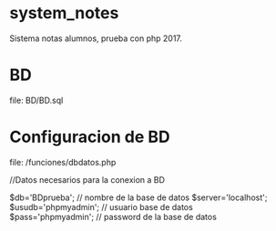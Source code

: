 # system_notes

Sistema notas alumnos, prueba con php 2017.

# BD 

file: BD/BD.sql

# Configuracion de BD 

file:  /funciones/dbdatos.php

//Datos necesarios para la conexion a BD

$db='BDprueba';		// nombre de la base de datos 
$server='localhost';		
$usudb='phpmyadmin';	  // usuario base de datos	
$pass='phpmyadmin'; 	  // password de la base de datos 
	

